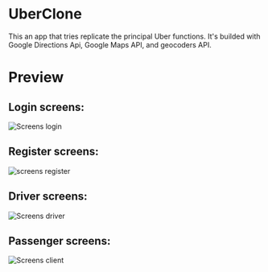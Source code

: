 # UberClone
This an app that tries replicate the principal Uber functions. It's builded with Google Directions Api, Google Maps API, and geocoders API.

# Preview

## Login screens:

![Screens login](https://user-images.githubusercontent.com/68910956/104379766-b766d080-5508-11eb-94f3-c9a220f64acd.png)

## Register screens:

![screens register](https://user-images.githubusercontent.com/68910956/104379950-fb59d580-5508-11eb-8e2d-5bbc363628f8.png)

## Driver screens:

![Screens driver](https://user-images.githubusercontent.com/68910956/104380005-1a586780-5509-11eb-83c0-4f91af78d7b5.png)

## Passenger screens:

![Screens client](https://user-images.githubusercontent.com/68910956/104380071-31975500-5509-11eb-88dc-32a7fbc017de.png)
